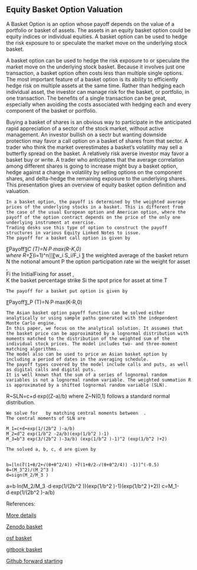 ## Equity Basket Option Valuation
 
A Basket Option is an option whose payoff depends on the value of a portfolio or basket of assets. The assets in an equity basket option could be equity indices or individual equities. A basket option can be used to hedge the risk exposure to or speculate the market move on the underlying stock basket. 

A basket option can be used to hedge the risk exposure to or speculate the market move on the underlying stock basket. Because it involves just one transaction, a basket option often costs less than multiple single options. The most important feature of a basket option is its ability to efficiently hedge risk on multiple assets at the same time. Rather than hedging each individual asset, the investor can manage risk for the basket, or portfolio, in one transaction. The benefits of a single transaction can be great, especially when avoiding the costs associated with hedging each and every component of the basket or portfolio.


Buying a basket of shares is an obvious way to participate in the anticipated rapid appreciation of a sector of the stock market, without active management. An investor bullish on a sectr but wanting downside protection may favor a call option on a basket of shares from that sector. A trader who think the market overestimates a basket’s volatility may sell a butterfly spread on the basket. A relatively risk averse investor may favor a basket buy or write. A trader who anticipates that the average correlation among different shares is going to increase might buy a basket option, hedge against a change in volatility by selling options on the component shares, and delta-hedge the remaining exposure to the underlying shares. This presentation gives an overview of equity basket option definition and valuation.


	In a basket option, the payoff is determined by the weighted average prices of the underlying stocks in a basket. This is different from the case of the usual European option and American option, where the payoff of the option contract depends on the price of the only one underlying instrument at exercise. 
	Trading desks use this type of option to construct the payoff structures in various Equity Linked Notes to issue. 
	The payoff for a basket call option is given by

〖Payoff〗_C (T)=N∙P∙max⁡(R-K,0)                                                           
where
R=∑_(i=1)^n▒〖w_i S_i/F_i 〗	the weighted average of the basket return
N	the notional amount
P	the option participation rate
wi	the weight for asset  ,  
Fi	the InitialFixing for asset  ,   
K	the basket percentage strike
Si	the spot price for asset   at time T

	The payoff for a basket put option is given by

〖Payoff〗_P (T)=N∙P∙max⁡(K-R,0)


	The Asian basket option payoff function can be solved either analytically or using sample paths generated with the independent Monte Carlo engine.
	In this paper, we focus on the analytical solution. It assumes that the basket price can be approximated by a lognormal distribution with moments matched to the distribution of the weighted sum of the individual stock prices. The model includes two- and three-moment matching algorithms.
	The model also can be used to price an Asian basket option by including a period of dates in the averaging schedule.
	The payoff types covered by the model include calls and puts, as well as digital calls and digital puts.
	It is well known that the sum of a series of lognormal random variables is not a lognormal random variable. The weighted summation R is approximated by a shifted lognormal random variable (SLN). 

R~SLN=c+d∙exp((Z-a)/b)
where Z~N(0,1) follows a standard normal distribution.

	We solve for   by matching central moments between  .
	The central moments of SLN are

	M_1=c+d∙exp(1/(2b^2 )-a/b)
	M_2=d^2 exp(1/b^2 -2a/b)(exp(1/b^2 )-1)
	M_3=b^3 exp(3/(2b^2 )-3a/b) (exp(1/b^2 )-1)^2 (exp(1/b^2 )+2)

	The solved a, b, c, d are given by


	b=[ln(∛(1+θ/2+√(θ+θ^2/4)) +∛(1+θ/2-√(θ+θ^2/4)) -1)]^(-0.5)
 	θ=(M_3^2)/(M_2^3 )
	d=sign(M_2/M_3 )
a=b∙ln(M_2/M_3 ∙d∙exp(1/(2b^2 ))(exp(1/b^2 )-1)(exp(1/b^2 )+2))
c=M_1-d∙exp(1/(2b^2 )-a/b)


 
 
 References:
 
  [More details](./EqBasket-3.pdf)
  
  [Zenodo basket](https://zenodo.org/record/5748077)
  
  [osf basket](https://osf.io/cjzba/download)
  
  [gitbook basket](https://captim.gitbook.io/eqbasket/)
  
  [Github forward starting](https://github.com/timxiao1203/ForwardStartingOption)
